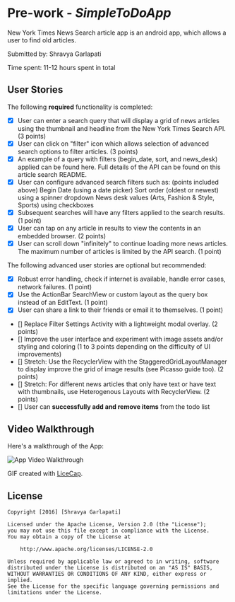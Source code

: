 # Pre-work - *SimpleToDoApp*

New York Times News Search article app is an android app, which allows a user to find old articles.

Submitted by: Shravya Garlapati

Time spent: 11-12 hours spent in total

## User Stories

The following **required** functionality is completed:

* [X] User can enter a search query that will display a grid of news articles using the thumbnail and headline from the New York Times Search API. (3 points)
* [X] User can click on "filter" icon which allows selection of advanced search options to filter articles. (3 points)
* [X] An example of a query with filters (begin_date, sort, and news_desk) applied can be found here. Full details of the API can be found on this article search README.
* [X] User can configure advanced search filters such as: (points included above)
Begin Date (using a date picker)
Sort order (oldest or newest) using a spinner dropdown
News desk values (Arts, Fashion & Style, Sports) using checkboxes
* [X] Subsequent searches will have any filters applied to the search results. (1 point)
* [X] User can tap on any article in results to view the contents in an embedded browser. (2 points)
* [X] User can scroll down "infinitely" to continue loading more news articles. The maximum number of articles is limited by the API search. (1 point)

The following advanced user stories are optional but recommended:

* [X] Robust error handling, check if internet is available, handle error cases, network failures. (1 point)
* [X] Use the ActionBar SearchView or custom layout as the query box instead of an EditText. (1 point)
* [X] User can share a link to their friends or email it to themselves. (1 point)
* [] Replace Filter Settings Activity with a lightweight modal overlay. (2 points)
* [] Improve the user interface and experiment with image assets and/or styling and coloring (1 to 3 points depending on the difficulty of UI improvements)
* [] Stretch: Use the RecyclerView with the StaggeredGridLayoutManager to display improve the grid of image results (see Picasso guide too). (2 points)
* [] Stretch: For different news articles that only have text or have text with thumbnails, use Heterogenous Layouts with RecyclerView. (2 points)
* [] User can **successfully add and remove items** from the todo list

## Video Walkthrough 
Here's a walkthrough of the App:

<img src='http://i.imgur.com/pArANcs.gif' title='App Video Walkthrough' width='' alt='App Video Walkthrough' />

GIF created with [LiceCap](http://www.cockos.com/licecap/).

## License

    Copyright [2016] [Shravya Garlapati]

    Licensed under the Apache License, Version 2.0 (the "License");
    you may not use this file except in compliance with the License.
    You may obtain a copy of the License at

        http://www.apache.org/licenses/LICENSE-2.0

    Unless required by applicable law or agreed to in writing, software
    distributed under the License is distributed on an "AS IS" BASIS,
    WITHOUT WARRANTIES OR CONDITIONS OF ANY KIND, either express or implied.
    See the License for the specific language governing permissions and
    limitations under the License.

